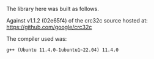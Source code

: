 The library here was built as follows.

Against v1.1.2 (02e65f4) of the crc32c source hosted at:
https://github.com/google/crc32c

The compiler used was:
```
g++ (Ubuntu 11.4.0-1ubuntu1~22.04) 11.4.0
```
